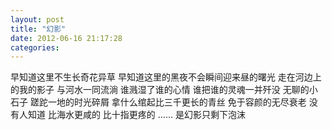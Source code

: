 ```yaml
---
layout: post 
title: "幻影"
date: 2012-06-16 21:17:28
categories: 
---
```


早知道这里不生长奇花异草
早知道这里的黑夜不会瞬间迎来昼的曙光
走在河边上的我的影子
与河水一同流淌
谁溅湿了谁的心情
谁把谁的灵魂一并歼没
无聊的小石子
蹉跎一地的时光碎屑
拿什么绾起比三千更长的青丝
免于容颜的无尽衰老
没有人知道
比海水更咸的
比十指更疼的
……
是幻影只剩下泡沫